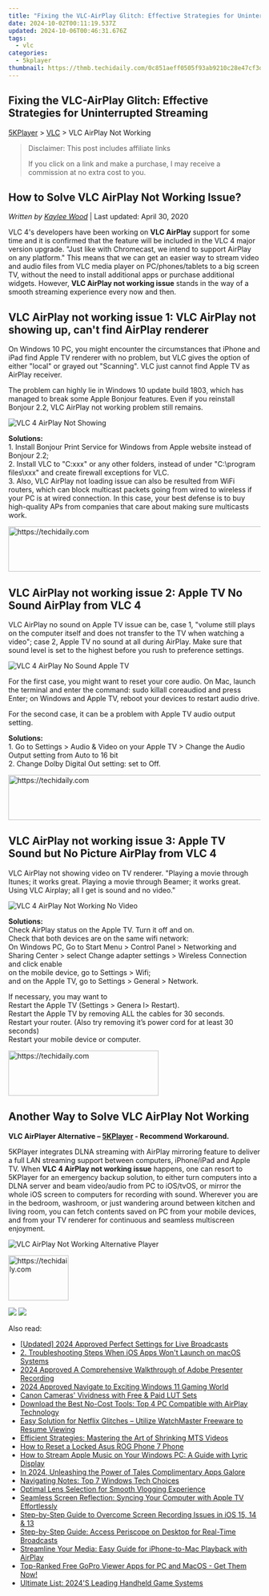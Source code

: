 ```yaml
---
title: "Fixing the VLC-AirPlay Glitch: Effective Strategies for Uninterrupted Streaming"
date: 2024-10-02T00:11:19.537Z
updated: 2024-10-06T00:46:31.676Z
tags:
  - vlc
categories:
  - 5kplayer
thumbnail: https://thmb.techidaily.com/0c851aeff0505f93ab9210c28e47cf3dc2d61368996282399757ef6f40d2d48e.jpg
---
```


## Fixing the VLC-AirPlay Glitch: Effective Strategies for Uninterrupted Streaming

[5KPlayer](https://tools.techidaily.com/5kplayer/products/) \> [VLC](https://tools.techidaily.com/5kplayer/products/) \> VLC AirPlay Not Working

>  Disclaimer: This post includes affiliate links
>
>  If you click on a link and make a purchase, I may receive a commission at no extra cost to you.
>

## How to Solve VLC AirPlay Not Working Issue?

 _Written by [Kaylee Wood](https://www.quora.com/profile/Amanda-Hu-21)_ | Last updated: April 30, 2020 

VLC 4's developers have been working on **VLC AirPlay** support for some time and it is confirmed that the feature will be included in the VLC 4 major version upgrade. "Just like with Chromecast, we intend to support AirPlay on any platform." This means that we can get an easier way to stream video and audio files from VLC media player on PC/phones/tablets to a big screen TV, without the need to install additional apps or purchase additional widgets. However, **VLC AirPlay not working issue** stands in the way of a smooth streaming experience every now and then.

## VLC AirPlay not working issue 1: VLC AirPlay not showing up, can't find AirPlay renderer

On Windows 10 PC, you might encounter the circumstances that iPhone and iPad find Apple TV renderer with no problem, but VLC gives the option of either "local" or grayed out "Scanning". VLC just cannot find Apple TV as AirPlay receiver. 

The problem can highly lie in Windows 10 update build 1803, which has managed to break some Apple Bonjour features. Even if you reinstall Bonjour 2.2, VLC AirPlay not working problem still remains. 

![VLC 4 AirPlay Not Showing](https://www.5kplayer.com/vlc/img/vlc-airplay-not-working.jpg) 

**Solutions:**  
1\. Install Bonjour Print Service for Windows from Apple website instead of Bonjour 2.2;  
2\. Install VLC to "C:xxx" or any other folders, instead of under "C:\\program files\\xxx" and create firewall exceptions for VLC.   
3\. Also, VLC AirPlay not loading issue can also be resulted from WiFi routers, which can block multicast packets going from wired to wireless if your PC is at wired connection. In this case, your best defense is to buy high-quality APs from companies that care about making sure multicasts work.

<!-- affiliate ads begin -->
<a href="https://appsumo.8odi.net/c/5597632/2118312/7443" target="_top" id="2118312">
  <img src="//a.impactradius-go.com/display-ad/7443-2118312" border="0" alt="https://techidaily.com" width="728" height="90"/>
</a>
<img height="0" width="0" src="https://appsumo.8odi.net/i/5597632/2118312/7443" style="position:absolute;visibility:hidden;" border="0" />
<!-- affiliate ads end -->

## VLC AirPlay not working issue 2: Apple TV No Sound AirPlay from VLC 4

VLC AirPlay no sound on Apple TV issue can be, case 1, "volume still plays on the computer itself and does not transfer to the TV when watching a video"; case 2, Apple TV no sound at all during AirPlay. Make sure that sound level is set to the highest before you rush to preference settings.

![VLC 4 AirPlay No Sound Apple TV](https://www.5kplayer.com/vlc/img/Apple-TV-Audio-16bit.jpg) 

For the first case, you might want to reset your core audio. On Mac, launch the terminal and enter the command: sudo killall coreaudiod and press Enter; on Windows and Apple TV, reboot your devices to restart audio drive.

For the second case, it can be a problem with Apple TV audio output setting. 

**Solutions:**  
1\. Go to Settings > Audio & Video on your Apple TV > Change the Audio Output setting from Auto to 16 bit  
2\. Change Dolby Digital Out setting: set to Off.

<!-- affiliate ads begin -->
<a href="https://appsumo.8odi.net/c/5597632/2123729/7443" target="_top" id="2123729">
  <img src="//a.impactradius-go.com/display-ad/7443-2123729" border="0" alt="https://techidaily.com" width="600" height="90"/>
</a>
<img height="0" width="0" src="https://appsumo.8odi.net/i/5597632/2123729/7443" style="position:absolute;visibility:hidden;" border="0" />
<!-- affiliate ads end -->

## VLC AirPlay not working issue 3: Apple TV Sound but No Picture AirPlay from VLC 4

VLC AirPlay not showing video on TV renderer. "Playing a movie through Itunes; it works great. Playing a movie through Beamer; it works great. Using VLC Airplay; all I get is sound and no video." 

![VLC 4 AirPlay Not Working No Video](https://www.5kplayer.com/vlc/../airplay/img/airplay-pc-to-apple-tv-2.png) 

**Solutions:**   
 Check AirPlay status on the Apple TV. Turn it off and on.  
Check that both devices are on the same wifi network:   
On Windows PC, Go to Start Menu > Control Panel > Networking and Sharing Center > select Change adapter settings > Wireless Connection and click enable  
on the mobile device, go to Settings > Wifi;  
 and on the Apple TV, go to Settings > General > Network.

If necessary, you may want to  
 Restart the Apple TV (Settings > Genera l> Restart).  
 Restart the Apple TV by removing ALL the cables for 30 seconds.  
 Restart your router. (Also try removing it’s power cord for at least 30 seconds)  
 Restart your mobile device or computer.

<!-- affiliate ads begin -->
<a href="https://aligracehair.sjv.io/c/5597632/1997643/19272" target="_top" id="1997643">
  <img src="//a.impactradius-go.com/display-ad/19272-1997643" border="0" alt="https://techidaily.com" width="300" height="90"/>
</a>
<img height="0" width="0" src="https://aligracehair.sjv.io/i/5597632/1997643/19272" style="position:absolute;visibility:hidden;" border="0" />
<!-- affiliate ads end -->

## Another Way to Solve VLC AirPlay Not Working

**VLC AirPlayer Alternative – [5KPlayer](https://tools.techidaily.com/5kplayer/products/) \- Recommend Workaround.**

5KPlayer integrates DLNA streaming with AirPlay mirroring feature to deliver a full LAN streaming support between computers, iPhone/iPad and Apple TV. When **VLC 4 AirPlay not working issue** happens, one can resort to 5KPlayer for an emergency backup solution, to either turn computers into a DLNA server and beam video/audio from PC to iOS/tvOS, or mirror the whole iOS screen to computers for recording with sound. Wherever you are in the bedroom, washroom, or just wandering around between kitchen and living room, you can fetch contents saved on PC from your mobile devices, and from your TV renderer for continuous and seamless multiscreen enjoyment. 

![VLC AirPlay Not Working Alternative Player](https://www.5kplayer.com/vlc/../dlna/img/dlna-mac-to-tv.jpg) 

<!-- affiliate ads begin -->
<a href="https://aligracehair.sjv.io/c/5597632/2135394/19272" target="_top" id="2135394">
  <img src="//a.impactradius-go.com/display-ad/19272-2135394" border="0" alt="https://techidaily.com" width="120" height="90"/>
</a>
<img height="0" width="0" src="https://aligracehair.sjv.io/i/5597632/2135394/19272" style="position:absolute;visibility:hidden;" border="0" />
<!-- affiliate ads end -->

[![](https://www.5kplayer.com/vlc/../button/freedownwhitewin.png)](https://tools.techidaily.com/5kplayer/products/) [![](https://www.5kplayer.com/vlc/../button/freedownbackmac.png)](https://tools.techidaily.com/5kplayer/products/)

<ins class="adsbygoogle"
     style="display:block"
     data-ad-format="autorelaxed"
     data-ad-client="ca-pub-7571918770474297"
     data-ad-slot="1223367746"></ins>

<ins class="adsbygoogle"
     style="display:block"
     data-ad-client="ca-pub-7571918770474297"
     data-ad-slot="8358498916"
     data-ad-format="auto"
     data-full-width-responsive="true"></ins>

<span class="atpl-alsoreadstyle">Also read:</span>
<div><ul>
<li><a href="https://article-helps.techidaily.com/updated-2024-approved-perfect-settings-for-live-broadcasts/"><u>[Updated] 2024 Approved Perfect Settings for Live Broadcasts</u></a></li>
<li><a href="https://media-tips.techidaily.com/2-troubleshooting-steps-when-ios-apps-wont-launch-on-macos-systems/"><u>2. Troubleshooting Steps When iOS Apps Won't Launch on macOS Systems</u></a></li>
<li><a href="https://video-capture.techidaily.com/2024-approved-a-comprehensive-walkthrough-of-adobe-presenter-recording/"><u>2024 Approved A Comprehensive Walkthrough of Adobe Presenter Recording</u></a></li>
<li><a href="https://extra-support.techidaily.com/2024-approved-navigate-to-exciting-windows-11-gaming-world/"><u>2024 Approved Navigate to Exciting Windows 11 Gaming World</u></a></li>
<li><a href="https://fox-cloud.techidaily.com/canon-cameras-vividness-with-free-and-paid-lut-sets/"><u>Canon Cameras' Vividness with Free & Paid LUT Sets</u></a></li>
<li><a href="https://media-tips.techidaily.com/download-the-best-no-cost-tools-top-4-pc-compatible-with-airplay-technology/"><u>Download the Best No-Cost Tools: Top 4 PC Compatible with AirPlay Technology</u></a></li>
<li><a href="https://media-tips.techidaily.com/easy-solution-for-netflix-glitches-utilize-watchmaster-freeware-to-resume-viewing/"><u>Easy Solution for Netflix Glitches – Utilize WatchMaster Freeware to Resume Viewing</u></a></li>
<li><a href="https://discover-best.techidaily.com/efficient-strategies-mastering-the-art-of-shrinking-mts-videos/"><u>Efficient Strategies: Mastering the Art of Shrinking MTS Videos</u></a></li>
<li><a href="https://android-unlock.techidaily.com/how-to-reset-a-locked-asus-rog-phone-7-phone-by-drfone-android/"><u>How to Reset a Locked Asus ROG Phone 7 Phone</u></a></li>
<li><a href="https://media-tips.techidaily.com/how-to-stream-apple-music-on-your-windows-pc-a-guide-with-lyric-display/"><u>How to Stream Apple Music on Your Windows PC: A Guide with Lyric Display</u></a></li>
<li><a href="https://facebook-videos.techidaily.com/in-2024-unleashing-the-power-of-tales-complimentary-apps-galore/"><u>In 2024, Unleashing the Power of Tales Complimentary Apps Galore</u></a></li>
<li><a href="https://win11-tips.techidaily.com/navigating-notes-top-7-windows-tech-choices/"><u>Navigating Notes: Top 7 Windows Tech Choices</u></a></li>
<li><a href="https://youtube-video-recordings.techidaily.com/optimal-lens-selection-for-smooth-vlogging-experience/"><u>Optimal Lens Selection for Smooth Vlogging Experience</u></a></li>
<li><a href="https://media-tips.techidaily.com/seamless-screen-reflection-syncing-your-computer-with-apple-tv-effortlessly/"><u>Seamless Screen Reflection: Syncing Your Computer with Apple TV Effortlessly</u></a></li>
<li><a href="https://media-tips.techidaily.com/step-by-step-guide-to-overcome-screen-recording-issues-in-ios-15-14-and-13/"><u>Step-by-Step Guide to Overcome Screen Recording Issues in iOS 15, 14 & 13</u></a></li>
<li><a href="https://media-tips.techidaily.com/step-by-step-guide-access-periscope-on-desktop-for-real-time-broadcasts/"><u>Step-by-Step Guide: Access Periscope on Desktop for Real-Time Broadcasts</u></a></li>
<li><a href="https://media-tips.techidaily.com/streamline-your-media-easy-guide-for-iphone-to-mac-playback-with-airplay/"><u>Streamline Your Media: Easy Guide for iPhone-to-Mac Playback with AirPlay</u></a></li>
<li><a href="https://media-tips.techidaily.com/top-ranked-free-gopro-viewer-apps-for-pc-and-macos-get-them-now/"><u>Top-Ranked Free GoPro Viewer Apps for PC and MacOS - Get Them Now!</u></a></li>
<li><a href="https://buynow-help.techidaily.com/ultimate-list-2024s-leading-handheld-game-systems/"><u>Ultimate List: 2024'S Leading Handheld Game Systems</u></a></li>
</ul></div>


